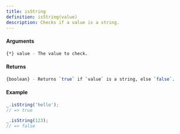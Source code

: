 ```yaml
---
title: isString
definition: isString(value)
description: Checks if a value is a string.
---
```



#### Arguments


```bash
{*} value - The value to check.
```


#### Returns


```bash
{boolean} - Returns `true` if `value` is a string, else `false`.
```


#### Example


```ts
_.isString('hello');
// => true

_.isString(123);
// => false
```